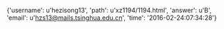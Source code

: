 {'username': u'hezisong13', 'path': u'xz1194/1194.html', 'answer': u'B', 'email': u'hzs13@mails.tsinghua.edu.cn', 'time': '2016-02-24:07:34:28'}